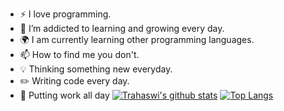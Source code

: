 - :zap: I love programming.
- 🌱 I’m addicted to learning and growing every day.
- :earth_africa: I am currently learning other programming languages.
- 📫 How to find me you don't.
 - :bulb: Thinking something new everyday.
 - :pencil2: Writing code every day.
 - :office: Putting work all day
[![Trahaswi's github stats](https://github-readme-stats.vercel.app/api?username=Trahaswi&count_private=true&show_icons=true&theme=radical&hide_rank=false)](https://github.com/anuraghazra/github-readme-stats)
[![Top Langs](https://github-readme-stats.vercel.app/api/top-langs/?username=Trahaswi)](https://github.com/anuraghazra/github-readme-stats)
